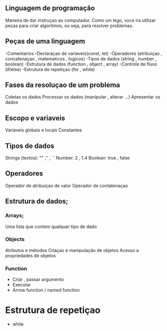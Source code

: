 ## Linguagem de programação 

Maneira de dar instruçao ao computador.
Como um lego, voce ira utilizar peças para criar algoritmos, ou seja, para resolver problemas.

## Peças de uma linguagem

-Comentarios
-Declaraçao de variaveis(const, let)
-Operadores (atribuiçao , concatenaçao , matematicos , logicos)
-Tipos de dados (string , number , boolean)
-Estrutura de dados (function , object , array)
-Controle de fluxo (if/else)
-Estrutura de repetiçao (for , while)

## Fases da resoluçao de um problema

Coletas os dados
Processar os dados (manipular , alterar ...)
Apresentar os dados

## Escopo e variaveis

Variaveis globais e locais
Constantes

## Tipos de dados

Strings (textos): "" ,'' , ``
Number: 2 , 1.4
Boolean: true , false

## Operadores

Operador de atribuiçao de valor
Operador de contatenaçao

## Estrutura de dados;

### Arrays;

Uma lista que contem qualquer tipo de dado

### Objects

Atributos e métodos
Criaçao e manipulação de objetos
Acesso a propriedades de objetos

### Function

- Criar , passar argumento
- Executar
- Arrow function / named function

# Estrutura de repetiçao 

- while 

